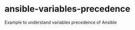 ansible-variables-precedence
============================

Example to understand variables precedence of Ansible
